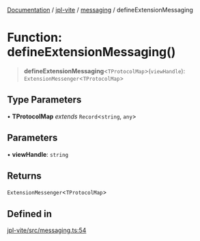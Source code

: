 [Documentation](../../../packages.md) / [jpl-vite](../../index.md) / [messaging](../index.md) / defineExtensionMessaging

# Function: defineExtensionMessaging()

> **defineExtensionMessaging**\<`TProtocolMap`\>(`viewHandle`): `ExtensionMessenger`\<`TProtocolMap`\>

## Type Parameters

• **TProtocolMap** _extends_ `Record`\<`string`, `any`\>

## Parameters

• **viewHandle**: `string`

## Returns

`ExtensionMessenger`\<`TProtocolMap`\>

## Defined in

[jpl-vite/src/messaging.ts:54](https://github.com/rxliuli/joplin-utils/blob/2bc4cdf0126f9cf3a3dcc1c3f49a6f42208c3387/packages/jpl-vite/src/messaging.ts#L54)
